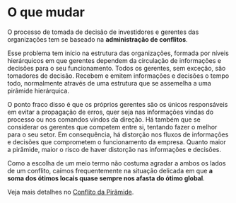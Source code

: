 # O que mudar

O processo de tomada de decisão de investidores e gerentes das organizações tem se baseado na **administração de conflitos**.

Esse problema tem início na estrutura das organizações, formada por níveis hierárquicos em que gerentes dependem da circulação de informações e decisões para o seu funcionamento. Todos os gerentes, sem exceção, são tomadores de decisão. Recebem e emitem informações e decisões o tempo todo, normalmente através de uma estrutura que se assemelha a uma pirâmide hierárquica.

O ponto fraco disso é que os próprios gerentes são os únicos responsáveis em evitar a propagação de erros, quer seja nas informações vindas do processo ou nos comandos vindos da direção. Há também que se considerar os gerentes que competem entre si, tentando fazer o melhor para o seu setor. Em consequência, há distorção nos fluxos de informações e decisões que comprometem o funcionamento da empresa. Quanto maior a pirâmide, maior o risco de haver distorção nas informações e decisões.

Como a escolha de um meio termo não costuma agradar a ambos os lados de um conflito, caímos frequentemente na situação delicada em que **a soma dos ótimos locais quase sempre nos afasta do ótimo global**. 

Veja mais detalhes no [Conflito da Pirâmide](./4.o-conflito-na-piramide.md).
